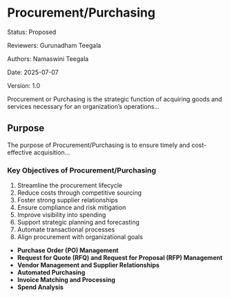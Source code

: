 # Procurement/Purchasing

Status: Proposed

Reviewers: Gurunadham Teegala

Authors: Namaswini Teegala

Date: 2025-07-07

Version: 1.0

Procurement or Purchasing is the strategic function of acquiring goods and services necessary for an organization’s operations...

## Purpose

The purpose of Procurement/Purchasing is to ensure timely and cost-effective acquisition...

### Key Objectives of Procurement/Purchasing

1) Streamline the procurement lifecycle  
2) Reduce costs through competitive sourcing  
3) Foster strong supplier relationships  
4) Ensure compliance and risk mitigation  
5) Improve visibility into spending  
6) Support strategic planning and forecasting  
7) Automate transactional processes  
8) Align procurement with organizational goals  

- **Purchase Order (PO) Management**  
- **Request for Quote (RFQ) and Request for Proposal (RFP) Management**  
- **Vendor Management and Supplier Relationships**  
- **Automated Purchasing**  
- **Invoice Matching and Processing**  
- **Spend Analysis**

